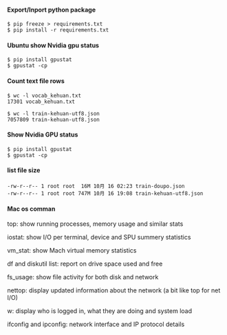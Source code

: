 #### Export/Inport python package
```
$ pip freeze > requirements.txt
$ pip install -r requirements.txt
```
#### Ubuntu show Nvidia gpu status
```
$ pip install gpustat
$ gpustat -cp
```
#### Count text file rows
``` 
$ wc -l vocab_kehuan.txt
17301 vocab_kehuan.txt

$ wc -l train-kehuan-utf8.json
7057809 train-kehuan-utf8.json
```

#### Show Nvidia GPU status
```
$ pip install gpustat
$ gpustat -cp
```

#### list file size
```ls -lh
-rw-r--r-- 1 root root  16M 10月 16 02:23 train-doupo.json
-rw-r--r-- 1 root root 747M 10月 16 19:08 train-kehuan-utf8.json
```

#### Mac os comman

top: show running processes, memory usage and similar stats

iostat: show I/O per terminal, device and SPU summery statistics

vm_stat: show Mach virtual memory statistics

df and diskutil list: report on drive space used and free

fs_usage: show file activity for both disk and network

nettop: display updated information about the network (a bit like top for net I/O)

w: display who is logged in, what they are doing and system load

ifconfig and ipconfig: network interface and IP protocol details
